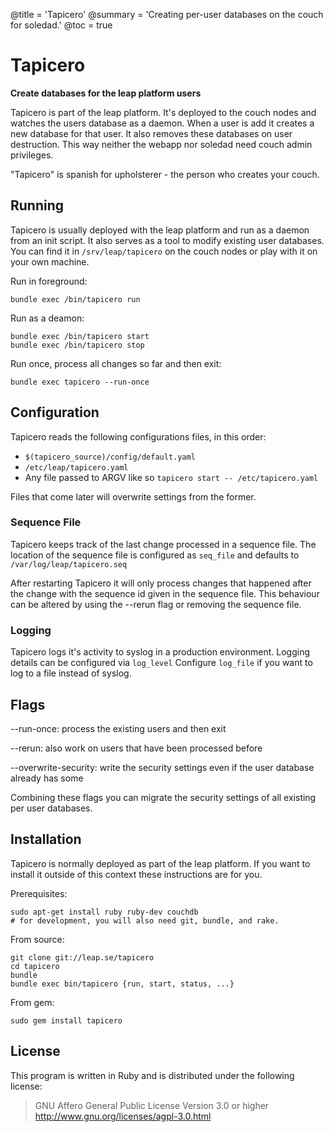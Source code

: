 @title = 'Tapicero'
@summary = 'Creating per-user databases on the couch for soledad.'
@toc = true

Tapicero 
==============

**Create databases for the leap platform users**


Tapicero is part of the leap platform. It's deployed to the couch nodes and watches the users database as a daemon. When a user is add it creates a new database for that user. It also removes these databases on user destruction. This way neither the webapp nor soledad need couch admin privileges.

"Tapicero" is spanish for upholsterer - the person who creates your couch.

Running
--------------------

Tapicero is usually deployed with the leap platform and run as a daemon from an init script. It also serves as a tool to modify existing user databases. You can find it in `/srv/leap/tapicero` on the couch nodes or play with it on your own machine.

Run in foreground:

    bundle exec /bin/tapicero run

Run as a deamon:

    bundle exec /bin/tapicero start
    bundle exec /bin/tapicero stop

Run once, process all changes so far and then exit:

    bundle exec tapicero --run-once

Configuration
---------------------

Tapicero reads the following configurations files, in this order:

* ``$(tapicero_source)/config/default.yaml``
* ``/etc/leap/tapicero.yaml``
* Any file passed to ARGV like so ``tapicero start -- /etc/tapicero.yaml``

Files that come later will overwrite settings from the former.

### Sequence File

Tapicero keeps track of the last change processed in a sequence file. The location of the sequence file is configured as `seq_file` and defaults to `/var/log/leap/tapicero.seq`

After restarting Tapicero it will only process changes that happened after the change with the sequence id given in the sequence file. This behaviour can be altered by using the --rerun flag or removing the sequence file.

### Logging

Tapicero logs it's activity to syslog in a production environment. Logging details can be configured via `log_level`
Configure `log_file` if you want to log to a file instead of syslog.

Flags
---------------------

--run-once:
  process the existing users and then exit

--rerun:
  also work on users that have been processed before

--overwrite-security:
  write the security settings even if the user database already has some

Combining these flags you can migrate the security settings of all existing per user databases.


Installation
---------------------

Tapicero is normally deployed as part of the leap platform. If you want to install it outside of this context these instructions are for you.

Prerequisites:

    sudo apt-get install ruby ruby-dev couchdb
    # for development, you will also need git, bundle, and rake.

From source:

    git clone git://leap.se/tapicero
    cd tapicero
    bundle
    bundle exec bin/tapicero {run, start, status, ...}

From gem:

    sudo gem install tapicero

License
--------

This program is written in Ruby and is distributed under the following license:

> GNU Affero General Public License
> Version 3.0 or higher
> http://www.gnu.org/licenses/agpl-3.0.html
